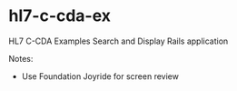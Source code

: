 # hl7-c-cda-ex
HL7 C-CDA Examples Search and Display Rails application

Notes:
* Use Foundation Joyride for screen review
